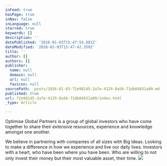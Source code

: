 ```yaml
---
inFeed: true
hasPage: true
inNav: false
inLanguage: null
starred: true
keywords: []
description: ''
datePublished: '2016-01-03T15:47:54.881Z'
dateModified: '2016-01-03T15:47:42.359Z'
title: ''
author: []
authors: []
publisher:
  name: null
  domain: null
  url: null
  favicon: null
sourcePath: _posts/2016-01-03-72e981d5-2a7e-4129-8a56-71db04831a09.md
published: true
url: 72e981d5-2a7e-4129-8a56-71db04831a09/index.html
_type: Article

---
```

Optimise Global Partners is a group of global investors who have come together to share their extensive resources, experience and knowledge amongst one another. 

We believe in partnering with companies of all sizes with Big Ideas. 
Looking to make a difference in how we experience and live our daily 
lives. Investors with a heart, who have been where you have been. Who 
are willing to not only invest their money but their most valuable 
asset, their time.
![](https://the-grid-user-content.s3-us-west-2.amazonaws.com/af9b16d3-71e7-4f89-801b-cd262f7f1085.jpg)